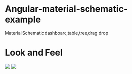 # Angular-material-schematic-example
  Material Schematic dashboard,table,tree,drag drop

# Look and Feel

<a target="_blank" href="http://shoppingcart.zenithsbm.com"><img src="https://i.imgur.com/jxvPK0f.png"/></a>
<a target="_blank" href="http://shoppingcart.zenithsbm.com"><img src="https://i.imgur.com/PEmafko.png"/></a>

